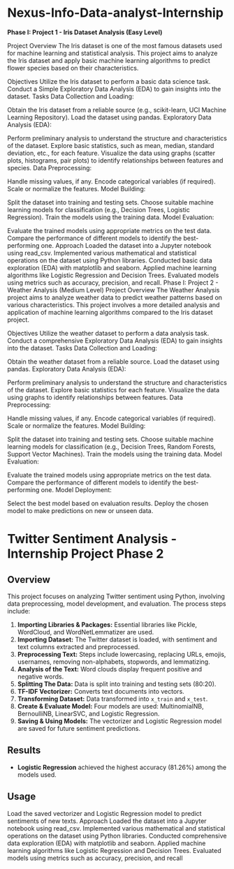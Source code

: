 # Nexus-Info-Data-analyst-Internship

**Phase I: Project 1 - Iris Dataset Analysis (Easy Level)**

Project Overview
The Iris dataset is one of the most famous datasets used for machine learning and statistical analysis. This project aims to analyze the Iris dataset and apply basic machine learning algorithms to predict flower species based on their characteristics.

Objectives
Utilize the Iris dataset to perform a basic data science task.
Conduct a Simple Exploratory Data Analysis (EDA) to gain insights into the dataset.
Tasks
Data Collection and Loading:

Obtain the Iris dataset from a reliable source (e.g., scikit-learn, UCI Machine Learning Repository).
Load the dataset using pandas.
Exploratory Data Analysis (EDA):

Perform preliminary analysis to understand the structure and characteristics of the dataset.
Explore basic statistics, such as mean, median, standard deviation, etc., for each feature.
Visualize the data using graphs (scatter plots, histograms, pair plots) to identify relationships between features and species.
Data Preprocessing:

Handle missing values, if any.
Encode categorical variables (if required).
Scale or normalize the features.
Model Building:

Split the dataset into training and testing sets.
Choose suitable machine learning models for classification (e.g., Decision Trees, Logistic Regression).
Train the models using the training data.
Model Evaluation:

Evaluate the trained models using appropriate metrics on the test data.
Compare the performance of different models to identify the best-performing one.
Approach
Loaded the dataset into a Jupyter notebook using read_csv.
Implemented various mathematical and statistical operations on the dataset using Python libraries.
Conducted basic data exploration (EDA) with matplotlib and seaborn.
Applied machine learning algorithms like Logistic Regression and Decision Trees.
Evaluated models using metrics such as accuracy, precision, and recall.
Phase I: Project 2 - Weather Analysis (Medium Level)
Project Overview
The Weather Analysis project aims to analyze weather data to predict weather patterns based on various characteristics. This project involves a more detailed analysis and application of machine learning algorithms compared to the Iris dataset project.

Objectives
Utilize the weather dataset to perform a data analysis task.
Conduct a comprehensive Exploratory Data Analysis (EDA) to gain insights into the dataset.
Tasks
Data Collection and Loading:

Obtain the weather dataset from a reliable source.
Load the dataset using pandas.
Exploratory Data Analysis (EDA):

Perform preliminary analysis to understand the structure and characteristics of the dataset.
Explore basic statistics for each feature.
Visualize the data using graphs to identify relationships between features.
Data Preprocessing:

Handle missing values, if any.
Encode categorical variables (if required).
Scale or normalize the features.
Model Building:

Split the dataset into training and testing sets.
Choose suitable machine learning models for classification (e.g., Decision Trees, Random Forests, Support Vector Machines).
Train the models using the training data.
Model Evaluation:

Evaluate the trained models using appropriate metrics on the test data.
Compare the performance of different models to identify the best-performing one.
Model Deployment:

Select the best model based on evaluation results.
Deploy the chosen model to make predictions on new or unseen data.


# Twitter Sentiment Analysis - Internship Project Phase 2

## Overview
This project focuses on analyzing Twitter sentiment using Python, involving data preprocessing, model development, and evaluation. The process steps include:

1. **Importing Libraries & Packages:** Essential libraries like Pickle, WordCloud, and WordNetLemmatizer are used.
2. **Importing Dataset:** The Twitter dataset is loaded, with sentiment and text columns extracted and preprocessed.
3. **Preprocessing Text:** Steps include lowercasing, replacing URLs, emojis, usernames, removing non-alphabets, stopwords, and lemmatizing.
4. **Analysis of the Text:** Word clouds display frequent positive and negative words.
5. **Splitting The Data:** Data is split into training and testing sets (80:20).
6. **TF-IDF Vectorizer:** Converts text documents into vectors.
7. **Transforming Dataset:** Data transformed into `x_train` and `x_test`.
8. **Create & Evaluate Model:** Four models are used: MultinomialNB, BernoulliNB, LinearSVC, and Logistic Regression.
9. **Saving & Using Models:** The vectorizer and Logistic Regression model are saved for future sentiment predictions.

## Results
- **Logistic Regression** achieved the highest accuracy (81.26%) among the models used.

## Usage
Load the saved vectorizer and Logistic Regression model to predict sentiments of new texts.
Approach
Loaded the dataset into a Jupyter notebook using read_csv.
Implemented various mathematical and statistical operations on the dataset using Python libraries.
Conducted comprehensive data exploration (EDA) with matplotlib and seaborn.
Applied machine learning algorithms like Logistic Regression and Decision Trees.
Evaluated models using metrics such as accuracy, precision, and recall
